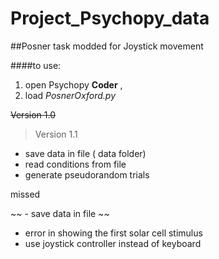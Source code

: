 # Project_Psychopy_data


##Posner task modded for Joystick movement


####to use:

1) open Psychopy **Coder** ,
2) load *PosnerOxford.py*



~~Version 1.0~~ 



> Version 1.1

+ save data in file ( data folder)
+ read conditions from file
+ generate pseudorandom trials

missed 

~~ - save data in file ~~
- error in showing the first solar cell stimulus 
- use joystick controller instead of keyboard 